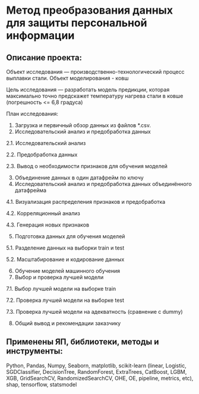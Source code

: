 # Метод преобразования данных для защиты персональной информации

## Описание проекта:

Объект исследования — производственно-технологический процесс выплавки стали. Объект моделирования - ковш

Цель исследования — разработать модель предикции, которая максимально точно предскажет температуру нагрева стали в ковше (погрешность <= 6,8 градуса)

План исследования:

1. Загрузка и первичный обзор данных из файлов *.csv. 
2. Исследовательский анализ и предобработка данных

2.1. Исследовательский анализ

2.2. Предобработка данных

2.3. Вывод о необходимости признаков для обучения моделей

3. Объединение данных в один датафрейм по ключу
4. Исследовательский анализ и предобработка данных объединённого датафрейма

4.1. Визуализация распределения признаков и предобработка

4.2. Корреляционный анализ

4.3. Генерация новых признаков

5. Подготовка данных для обучения моделей

5.1. Разделение данных на выборки train и test

5.2. Масштабирование и кодирование данных

6. Обучение моделей машинного обучения
7. Выбор и проверка лучшей модели

7.1. Выбор лучшей модели на выборке train

7.2. Проверка лучшей модели на выборке test

7.3. Проверка лучшей модели на адекватность (сравнение с dummy)

8. Общий вывод и рекомендации заказчику



## Применены ЯП, библиотеки, методы и инструменты:
Python, Pandas, Numpy, Seaborn, matplotlib, scikit-learn (linear, Logistic, SGDClassifier, DecisionTree, RandomForest, ExtraTrees, CatBoost, LGBM, XGB,
GridSearchCV, RandomizedSearchCV, OHE, OE, pipeline, metrics, etc), shap, tensorflow, statsmodel
